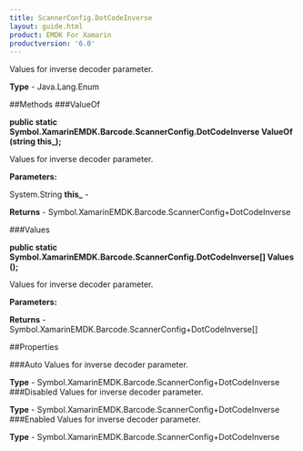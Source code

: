 ```yaml
---
title: ScannerConfig.DotCodeInverse
layout: guide.html
product: EMDK For Xamarin 
productversion: '6.0' 
---
```

Values for inverse decoder parameter.

**Type** - Java.Lang.Enum

##Methods
###ValueOf

**public static Symbol.XamarinEMDK.Barcode.ScannerConfig.DotCodeInverse ValueOf (string this_);**

Values for inverse decoder parameter.

**Parameters:**

System.String **this_**  - 
        

**Returns** - Symbol.XamarinEMDK.Barcode.ScannerConfig+DotCodeInverse

###Values

**public static Symbol.XamarinEMDK.Barcode.ScannerConfig.DotCodeInverse[] Values ();**

Values for inverse decoder parameter.

**Parameters:**

**Returns** - Symbol.XamarinEMDK.Barcode.ScannerConfig+DotCodeInverse[]

##Properties

###Auto
Values for inverse decoder parameter.

**Type** - Symbol.XamarinEMDK.Barcode.ScannerConfig+DotCodeInverse
###Disabled
Values for inverse decoder parameter.

**Type** - Symbol.XamarinEMDK.Barcode.ScannerConfig+DotCodeInverse
###Enabled
Values for inverse decoder parameter.

**Type** - Symbol.XamarinEMDK.Barcode.ScannerConfig+DotCodeInverse
